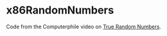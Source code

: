 # x86RandomNumbers

Code from the Computerphile video
on [True Random Numbers](https://www.youtube.com/watch?v=aEJB8IAMMpA).
